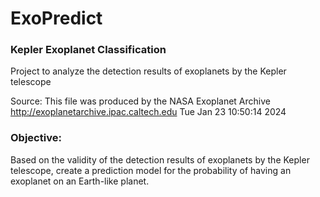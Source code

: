 # ExoPredict

### Kepler Exoplanet Classification
Project to analyze the detection results of exoplanets by the Kepler telescope

Source: This file was produced by the NASA Exoplanet Archive http://exoplanetarchive.ipac.caltech.edu Tue Jan 23 10:50:14 2024

### Objective:
Based on the validity of the detection results of exoplanets by the Kepler telescope, create a prediction model for the probability of having an exoplanet on an Earth-like planet.

